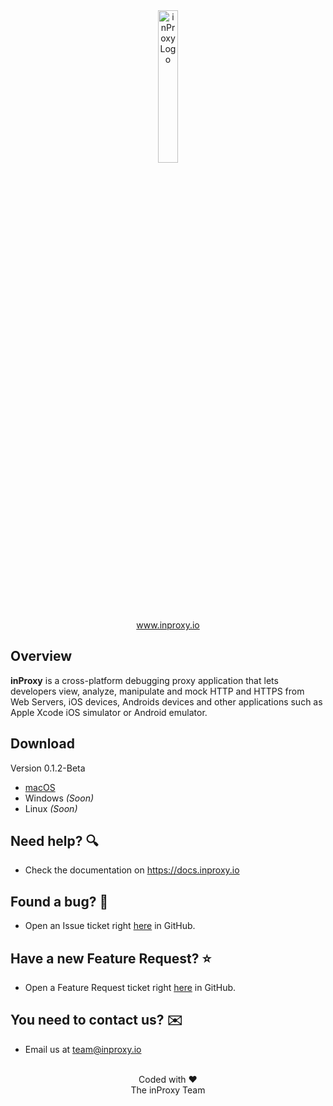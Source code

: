<div align="center">
    <a href="https://www.inproxy.io">
        <img src="https://assetsinproxy.s3.amazonaws.com/inProxyLogo.svg" alt="inProxy Logo" width="25%" height="auto"/>
    </a>
</div>
<div align="center">
    <a href="https://www.inproxy.io">www.inproxy.io</a>
</div>


## Overview
**inProxy** is a cross-platform debugging proxy application that lets developers view, analyze, manipulate and mock HTTP and HTTPS from Web Servers, iOS devices, Androids devices and other applications such as Apple Xcode iOS simulator or Android emulator.

## Download

Version 0.1.2-Beta
* [macOS](http://download.inproxy.io/macos/inProxy-latest.dmg)
* Windows _(Soon)_
* Linux _(Soon)_

## Need help? 🔍
* Check the documentation on https://docs.inproxy.io

## Found a bug? 🐞
* Open an Issue ticket right [here](https://github.com/inProxyApp/inProxy/issues/new?assignees=&labels=&template=bug_report.md&title=) in GitHub.

## Have a new Feature Request? ⭐️
* Open a Feature Request ticket right [here](https://github.com/inProxyApp/inProxy/issues/new?assignees=&labels=&template=feature_request.md&title=) in GitHub.

## You need to contact us? ✉️
* Email us at team@inproxy.io

<br />

<div align="center">
    Coded with ❤️
</div>
<div align="center">
    The inProxy Team
</div>
